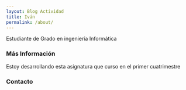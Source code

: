 ```yaml
---
layout: Blog Actividad
title: Iván
permalink: /about/
---
```


Estudiante de Grado en ingeniería Informática

### Más Información

Estoy desarrollando esta asignatura que curso en el primer cuatrimestre

### Contacto
